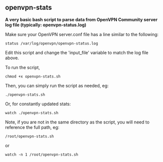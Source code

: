 ## openvpn-stats

**A very basic bash script to parse data from OpenVPN Community server log file (typically: openvpn-status.log)**

Make sure your OpenVPN server.conf file has a line similar to the following:

`status /var/log/openvpn/openvpn-status.log`

Edit this script and change the 'input_file' variable to match the log file above.

To run the script,

`chmod +x openvpn-stats.sh`


Then, you can simply run the script as needed, eg:

`./openvpn-stats.sh`

Or, for constantly updated stats:

`watch ./openvpn-stats.sh`


Note, if you are not in the same directory as the script, you will need to reference the full path, eg:

`/root/openvpn-stats.sh`

or

`watch -n 1 /root/openvpn-stats.sh`
